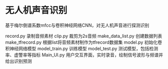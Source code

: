 # 无人机声音识别
基于梅尔倒谱系数mfcc与卷积神经网络CNN，对无人机声音进行探测识别

record.py 录制音频素材
clip.py 裁剪为2s音频
make_data_list.py 创建数据列表
make_tfrecord.py 根据list将音频素材制作为tfrecord数据集
model.py 初始化卷积神经网络模型
model_train.py 训练模型
model_test.py 测试模型，包括检测率、虚警率等指标
Main_UI.py 用户交互界面，实时录音，绘制信号波形与频谱并给出识别预测
